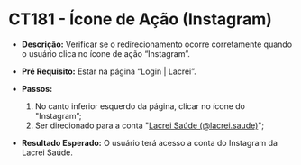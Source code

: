# CT181 - Ícone de Ação (Instagram)

- **Descrição:** Verificar se o redirecionamento ocorre corretamente quando o usuário clica no ícone de ação “Instagram”.

- **Pré Requisito:** Estar na página “Login | Lacrei”.

- **Passos:**
    1. No canto inferior esquerdo da página, clicar no ícone do "Instagram”;
    2. Ser direcionado para a conta "[Lacrei Saúde (@lacrei.saude)](https://www.instagram.com/lacrei.saude)";
    
- **Resultado Esperado:** O usuário terá acesso a conta do Instagram da Lacrei Saúde.